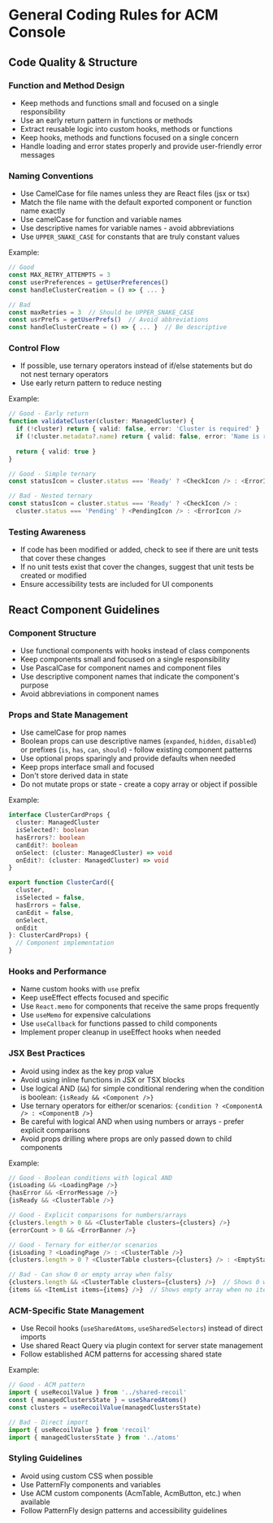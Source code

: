 # General Coding Rules for ACM Console

## Code Quality & Structure

### Function and Method Design
- Keep methods and functions small and focused on a single responsibility
- Use an early return pattern in functions or methods
- Extract reusable logic into custom hooks, methods or functions
- Keep hooks, methods and functions focused on a single concern
- Handle loading and error states properly and provide user-friendly error messages

### Naming Conventions
- Use CamelCase for file names unless they are React files (jsx or tsx)
- Match the file name with the default exported component or function name exactly
- Use camelCase for function and variable names
- Use descriptive names for variable names - avoid abbreviations
- Use `UPPER_SNAKE_CASE` for constants that are truly constant values

Example:
```typescript
// Good
const MAX_RETRY_ATTEMPTS = 3
const userPreferences = getUserPreferences()
const handleClusterCreation = () => { ... }

// Bad
const maxRetries = 3  // Should be UPPER_SNAKE_CASE
const usrPrefs = getUserPrefs()  // Avoid abbreviations
const handleClusterCreate = () => { ... }  // Be descriptive
```

### Control Flow
- If possible, use ternary operators instead of if/else statements but do not nest ternary operators
- Use early return pattern to reduce nesting

Example:
```typescript
// Good - Early return
function validateCluster(cluster: ManagedCluster) {
  if (!cluster) return { valid: false, error: 'Cluster is required' }
  if (!cluster.metadata?.name) return { valid: false, error: 'Name is required' }
  
  return { valid: true }
}

// Good - Simple ternary
const statusIcon = cluster.status === 'Ready' ? <CheckIcon /> : <ErrorIcon />

// Bad - Nested ternary
const statusIcon = cluster.status === 'Ready' ? <CheckIcon /> : 
  cluster.status === 'Pending' ? <PendingIcon /> : <ErrorIcon />
```

### Testing Awareness
- If code has been modified or added, check to see if there are unit tests that cover these changes
- If no unit tests exist that cover the changes, suggest that unit tests be created or modified
- Ensure accessibility tests are included for UI components

## React Component Guidelines

### Component Structure
- Use functional components with hooks instead of class components
- Keep components small and focused on a single responsibility
- Use PascalCase for component names and component files
- Use descriptive component names that indicate the component's purpose
- Avoid abbreviations in component names

### Props and State Management
- Use camelCase for prop names
- Boolean props can use descriptive names (`expanded`, `hidden`, `disabled`) or prefixes (`is`, `has`, `can`, `should`) - follow existing component patterns
- Use optional props sparingly and provide defaults when needed
- Keep props interface small and focused
- Don't store derived data in state
- Do not mutate props or state - create a copy array or object if possible

Example:
```typescript
interface ClusterCardProps {
  cluster: ManagedCluster
  isSelected?: boolean
  hasErrors?: boolean
  canEdit?: boolean
  onSelect: (cluster: ManagedCluster) => void
  onEdit?: (cluster: ManagedCluster) => void
}

export function ClusterCard({ 
  cluster, 
  isSelected = false, 
  hasErrors = false,
  canEdit = false,
  onSelect,
  onEdit 
}: ClusterCardProps) {
  // Component implementation
}
```

### Hooks and Performance
- Name custom hooks with `use` prefix
- Keep useEffect effects focused and specific
- Use `React.memo` for components that receive the same props frequently
- Use `useMemo` for expensive calculations
- Use `useCallback` for functions passed to child components
- Implement proper cleanup in useEffect hooks when needed

### JSX Best Practices
- Avoid using index as the key prop value
- Avoid using inline functions in JSX or TSX blocks
- Use logical AND (`&&`) for simple conditional rendering when the condition is boolean: `{isReady && <Component />}`
- Use ternary operators for either/or scenarios: `{condition ? <ComponentA /> : <ComponentB />}`
- Be careful with logical AND when using numbers or arrays - prefer explicit comparisons
- Avoid props drilling where props are only passed down to child components

Example:
```typescript
// Good - Boolean conditions with logical AND
{isLoading && <LoadingPage />}
{hasError && <ErrorMessage />}
{isReady && <ClusterTable />}

// Good - Explicit comparisons for numbers/arrays
{clusters.length > 0 && <ClusterTable clusters={clusters} />}
{errorCount > 0 && <ErrorBanner />}

// Good - Ternary for either/or scenarios
{isLoading ? <LoadingPage /> : <ClusterTable />}
{clusters.length > 0 ? <ClusterTable clusters={clusters} /> : <EmptyState />}

// Bad - Can show 0 or empty array when falsy
{clusters.length && <ClusterTable clusters={clusters} />}  // Shows 0 when empty
{items && <ItemList items={items} />}  // Shows empty array when no items
```

### ACM-Specific State Management
- Use Recoil hooks (`useSharedAtoms`, `useSharedSelectors`) instead of direct imports
- Use shared React Query via plugin context for server state management
- Follow established ACM patterns for accessing shared state

Example:
```typescript
// Good - ACM pattern
import { useRecoilValue } from '../shared-recoil'
const { managedClustersState } = useSharedAtoms()
const clusters = useRecoilValue(managedClustersState)

// Bad - Direct import
import { useRecoilValue } from 'recoil'
import { managedClustersState } from '../atoms'
```

### Styling Guidelines
- Avoid using custom CSS when possible
- Use PatternFly components and variables
- Use ACM custom components (AcmTable, AcmButton, etc.) when available
- Follow PatternFly design patterns and accessibility guidelines
